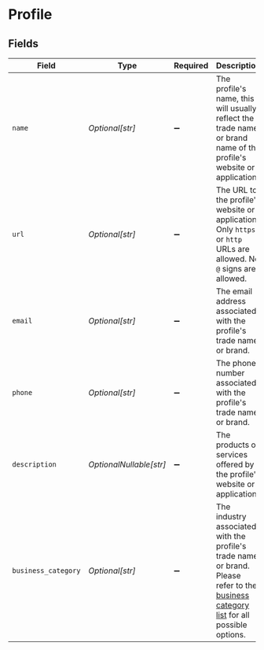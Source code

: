 # Profile


## Fields

| Field                                                                                                                                                     | Type                                                                                                                                                      | Required                                                                                                                                                  | Description                                                                                                                                               | Example                                                                                                                                                   |
| --------------------------------------------------------------------------------------------------------------------------------------------------------- | --------------------------------------------------------------------------------------------------------------------------------------------------------- | --------------------------------------------------------------------------------------------------------------------------------------------------------- | --------------------------------------------------------------------------------------------------------------------------------------------------------- | --------------------------------------------------------------------------------------------------------------------------------------------------------- |
| `name`                                                                                                                                                    | *Optional[str]*                                                                                                                                           | :heavy_minus_sign:                                                                                                                                        | The profile's name, this will usually reflect the trade name or brand name of the profile's website or application.                                       | Mollie                                                                                                                                                    |
| `url`                                                                                                                                                     | *Optional[str]*                                                                                                                                           | :heavy_minus_sign:                                                                                                                                        | The URL to the profile's website or application. Only `https` or `http` URLs are allowed. No `@` signs are allowed.                                       | https://www.mollie.com                                                                                                                                    |
| `email`                                                                                                                                                   | *Optional[str]*                                                                                                                                           | :heavy_minus_sign:                                                                                                                                        | The email address associated with the profile's trade name or brand.                                                                                      | info@mollie.com                                                                                                                                           |
| `phone`                                                                                                                                                   | *Optional[str]*                                                                                                                                           | :heavy_minus_sign:                                                                                                                                        | The phone number associated with the profile's trade name or brand.                                                                                       | +31208202070                                                                                                                                              |
| `description`                                                                                                                                             | *OptionalNullable[str]*                                                                                                                                   | :heavy_minus_sign:                                                                                                                                        | The products or services offered by the profile's website or application.                                                                                 | Payment service provider                                                                                                                                  |
| `business_category`                                                                                                                                       | *Optional[str]*                                                                                                                                           | :heavy_minus_sign:                                                                                                                                        | The industry associated with the profile's trade name or brand. Please refer to the [business category list](common-data-types) for all possible options. | MONEY_SERVICES                                                                                                                                            |